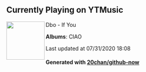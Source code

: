 ## Currently Playing on YTMusic

[<img align="left" width="100" src="https://lh3.googleusercontent.com/uBmbxzs6jPR6YKROjxMQ7vmVID_wTs2tsRSK269_S1td2fjsx4yIUyQpYCBaFfNP7E-0j1czlRwYXhTt">](https://music.youtube.com/channel/UC3WMXaoZIR0TO8cXVSSb9tQ)

Dbo - If You

**Albums**: CIAO

Last updated at 07/31/2020 18:08

#### Generated with [20chan/github-now](https://github.com/20chan/github-now)


<!--
**20chan/20chan** is a ✨ _special_ ✨ repository because its `README.md` (this file) appears on your GitHub profile.

Here are some ideas to get you started:

- 🔭 I’m currently working on ...
- 🌱 I’m currently learning ...
- 👯 I’m looking to collaborate on ...
- 🤔 I’m looking for help with ...
- 💬 Ask me about ...
- 📫 How to reach me: ...
- 😄 Pronouns: ...
- ⚡ Fun fact: ...
-->
